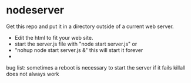 # nodeserver
Get this repo and put it in a directory outside of a current web server.
- Edit the html to fit your web site.
- start the server.js file with "node start server.js" or
- "nohup node start server.js &"  this will start it forever
- 
bug list:
sometimes a reboot is necessary to start the server if it fails
killall does not always work
